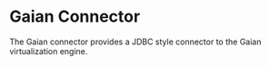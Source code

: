 <!-- SPDX-License-Identifier: Apache-2.0 -->
  
# Gaian Connector

The Gaian connector provides a JDBC style connector to the Gaian virtualization
engine.